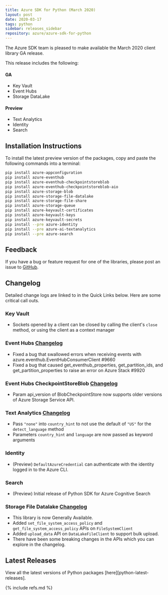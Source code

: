 ```yaml
---
title: Azure SDK for Python (March 2020)
layout: post
date: 2020-03-17
tags: python
sidebar: releases_sidebar
repository: azure/azure-sdk-for-python
---
```


The Azure SDK team is pleased to make available the March 2020 client library GA release.

This release includes the following:

#### GA

- Key Vault
- Event Hubs
- Storage DataLake

#### Preview

- Text Analytics
- Identity
- Search


## Installation Instructions

To install the latest preview version of the packages, copy and paste the following commands into a terminal:

```bash
pip install azure-appconfiguration
pip install azure-eventhub
pip install azure-eventhub-checkpointstoreblob
pip install azure-eventhub-checkpointstoreblob-aio
pip install azure-storage-blob
pip install azure-storage-file-datalake
pip install azure-storage-file-share
pip install azure-storage-queue
pip install azure-keyvault-certificates
pip install azure-keyvault-keys
pip install azure-keyvault-secrets
pip install --pre azure-identity
pip install --pre azure-ai-textanalytics
pip install --pre azure-search
```

## Feedback

If you have a bug or feature request for one of the libraries, please post an issue to [GitHub](https://github.com/azure/azure-sdk-for-python/issues).

## Changelog

Detailed change logs are linked to in the Quick Links below. Here are some critical call outs.

### Key Vault

- Sockets opened by a client can be closed by calling the client's `close` method, or using the client as a context manager

### Event Hubs [Changelog](https://github.com/Azure/azure-sdk-for-python/blob/main/sdk/eventhub/azure-eventhub/CHANGELOG.md#501-2020-03-09)
- Fixed a bug that swallowed errors when receiving events with azure.eventhub.EventHubConsumerClient #9660
- Fixed a bug that caused get_eventhub_properties, get_partition_ids, and get_partition_properties to raise an error on Azure Stack #9920

### Event Hubs CheckpointStoreBlob [Changelog](https://github.com/Azure/azure-sdk-for-python/blob/main/sdk/eventhub/azure-eventhub-checkpointstoreblob/CHANGELOG.md#110-2020-03-09)

- Param api_version of BlobCheckpointStore now supports older versions of Azure Storage Service API.

### Text Analytics [Changelog](https://github.com/Azure/azure-sdk-for-python/blob/main/sdk/textanalytics/azure-ai-textanalytics/CHANGELOG.md#change-log-azure-ai-textanalytics)

- Pass `"none"` into `country_hint` to not use the default of `"US"` for the `detect_language` method
- Parameters `country_hint` and `language` are now passed as keyword arguments

### Identity
- (Preview) `DefaultAzureCredential` can authenticate with the identity logged in to the Azure CLI.

### Search
- (Preview) Initial release of Python SDK for Azure Cognitive Search

### Storage File Datalake [Changelog](https://github.com/Azure/azure-sdk-for-python/blob/main/sdk/storage/azure-storage-file-datalake/CHANGELOG.md)
- This library is now Generally Available.
- Added `set_file_system_access_policy` and `get_file_system_access_policy` APIs on `FileSystemClient`
- Added `upload_data` API on `DataLakeFileClient` to support bulk upload.
- There have been some breaking changes in the APIs which you can explore in the changelog.

## Latest Releases

View all the latest versions of Python packages [here][python-latest-releases].

{% include refs.md %}
